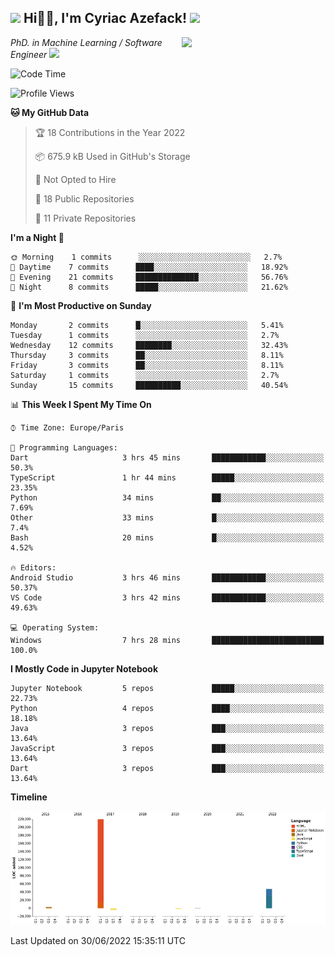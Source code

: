 <h2><img src="https://emojis.slackmojis.com/emojis/images/1531849430/4246/blob-sunglasses.gif?1531849430" width="30"/> Hi🙏🏻, I'm Cyriac Azefack! <img src="https://media.giphy.com/media/12oufCB0MyZ1Go/giphy.gif" width="50"></h2>
<img align='right' src="https://media.giphy.com/media/M9gbBd9nbDrOTu1Mqx/giphy.gif" width="230">

<p><em>PhD. in Machine Learning / Software Engineer
</a><img src="https://media.giphy.com/media/WUlplcMpOCEmTGBtBW/giphy.gif" width="30"> 
</em></p>


<!--START_SECTION:waka-->
![Code Time](http://img.shields.io/badge/Code%20Time-12%20hrs%2025%20mins-blue)

![Profile Views](http://img.shields.io/badge/Profile%20Views-111-blue)

**🐱 My GitHub Data** 

> 🏆 18 Contributions in the Year 2022
 > 
> 📦 675.9 kB Used in GitHub's Storage 
 > 
> 🚫 Not Opted to Hire
 > 
> 📜 18 Public Repositories 
 > 
> 🔑 11 Private Repositories  
 > 
**I'm a Night 🦉** 

```text
🌞 Morning    1 commits      ░░░░░░░░░░░░░░░░░░░░░░░░░   2.7% 
🌆 Daytime    7 commits      ████░░░░░░░░░░░░░░░░░░░░░   18.92% 
🌃 Evening    21 commits     ██████████████░░░░░░░░░░░   56.76% 
🌙 Night      8 commits      █████░░░░░░░░░░░░░░░░░░░░   21.62%

```
📅 **I'm Most Productive on Sunday** 

```text
Monday       2 commits      █░░░░░░░░░░░░░░░░░░░░░░░░   5.41% 
Tuesday      1 commits      ░░░░░░░░░░░░░░░░░░░░░░░░░   2.7% 
Wednesday    12 commits     ████████░░░░░░░░░░░░░░░░░   32.43% 
Thursday     3 commits      ██░░░░░░░░░░░░░░░░░░░░░░░   8.11% 
Friday       3 commits      ██░░░░░░░░░░░░░░░░░░░░░░░   8.11% 
Saturday     1 commits      ░░░░░░░░░░░░░░░░░░░░░░░░░   2.7% 
Sunday       15 commits     ██████████░░░░░░░░░░░░░░░   40.54%

```


📊 **This Week I Spent My Time On** 

```text
⌚︎ Time Zone: Europe/Paris

💬 Programming Languages: 
Dart                     3 hrs 45 mins       ████████████░░░░░░░░░░░░░   50.3% 
TypeScript               1 hr 44 mins        █████░░░░░░░░░░░░░░░░░░░░   23.35% 
Python                   34 mins             ██░░░░░░░░░░░░░░░░░░░░░░░   7.69% 
Other                    33 mins             █░░░░░░░░░░░░░░░░░░░░░░░░   7.4% 
Bash                     20 mins             █░░░░░░░░░░░░░░░░░░░░░░░░   4.52%

🔥 Editors: 
Android Studio           3 hrs 46 mins       ████████████░░░░░░░░░░░░░   50.37% 
VS Code                  3 hrs 42 mins       ████████████░░░░░░░░░░░░░   49.63%

💻 Operating System: 
Windows                  7 hrs 28 mins       █████████████████████████   100.0%

```

**I Mostly Code in Jupyter Notebook** 

```text
Jupyter Notebook         5 repos             █████░░░░░░░░░░░░░░░░░░░░   22.73% 
Python                   4 repos             ████░░░░░░░░░░░░░░░░░░░░░   18.18% 
Java                     3 repos             ███░░░░░░░░░░░░░░░░░░░░░░   13.64% 
JavaScript               3 repos             ███░░░░░░░░░░░░░░░░░░░░░░   13.64% 
Dart                     3 repos             ███░░░░░░░░░░░░░░░░░░░░░░   13.64%

```


**Timeline**

![Chart not found](https://raw.githubusercontent.com/CyriacAzefack/CyriacAzefack/main/charts/bar_graph.png) 


 Last Updated on 30/06/2022 15:35:11 UTC
<!--END_SECTION:waka-->
